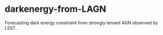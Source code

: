 # darkenergy-from-LAGN
Forecasting dark energy constraint from strongly lensed AGN observed by LSST.
